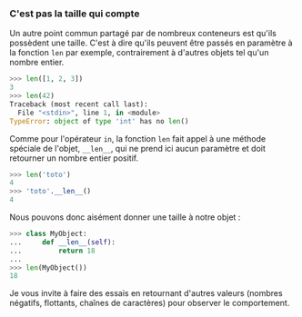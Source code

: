 ### C'est pas la taille qui compte

Un autre point commun partagé par de nombreux conteneurs est qu'ils possèdent une taille.
C'est à dire qu'ils peuvent être passés en paramètre à la fonction `len` par exemple, contrairement à d'autres objets tel qu'un nombre entier.

```python
>>> len([1, 2, 3])
3
>>> len(42)
Traceback (most recent call last):
  File "<stdin>", line 1, in <module>
TypeError: object of type 'int' has no len()
```

Comme pour l'opérateur `in`, la fonction `len` fait appel à une méthode spéciale de l'objet, `__len__`, qui ne prend ici aucun paramètre et doit retourner un nombre entier positif.

```python
>>> len('toto')
4
>>> 'toto'.__len__()
4
```

Nous pouvons donc aisément donner une taille à notre objet :

```python
>>> class MyObject:
...     def __len__(self):
...         return 18
...
>>> len(MyObject())
18
```

Je vous invite à faire des essais en retournant d'autres valeurs (nombres négatifs, flottants, chaînes de caractères) pour observer le comportement.
